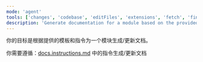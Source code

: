 ```yaml
---
mode: 'agent'
tools: ['changes', 'codebase', 'editFiles', 'extensions', 'fetch', 'findTestFiles', 'githubRepo', 'new', 'openSimpleBrowser', 'problems', 'runCommands', 'runNotebooks', 'runTasks', 'runTests', 'search', 'searchResults', 'terminalLastCommand', 'terminalSelection', 'testFailure', 'usages', 'vscodeAPI']
description: 'Generate documentation for a module based on the provided template and instructions.'
---
```


你的目标是根据提供的模板和指令为一个模块生成/更新文档。

你需要遵循：[docs.instructions.md](../instructions/gendocs.instructions.md) 中的指令生成/更新文档

